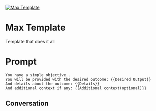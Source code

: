 
[![Max Template](https://flow-user-images.s3.us-west-1.amazonaws.com/prompt/n5jb7xI8iCjqKi7ZBMnG2/1696455138746)]()
# Max Template 
Template that does it all

# Prompt

```
You have a simple objective..
You will be provided with the desired outcome: {{Desired Output}}
And details about the outcome: {{Details}}
And additional context if any: {{Additional context(optional)}}
```

## Conversation




